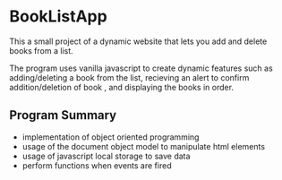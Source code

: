 # BookListApp

This a small project of a dynamic website that lets you add and delete books from a list.

The program uses vanilla javascript to create dynamic features such as adding/deleting a book from the list, recieving
an alert to confirm addition/deletion of book , and displaying the books in order.

## Program Summary

- implementation of object oriented programming 
- usage of the document object model to manipulate html elements
- usage of javascript local storage to save data
- perform functions when events are fired
